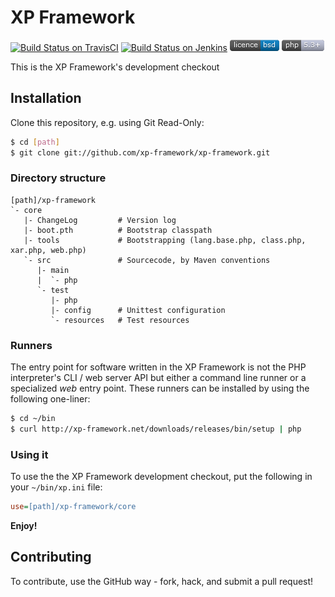 XP Framework
============
[![Build Status on TravisCI](https://secure.travis-ci.org/xp-framework/xp-framework.png)](http://travis-ci.org/xp-framework/xp-framework)
[![Build Status on Jenkins](http://ci.planet-xp.net/job/xp-framework/badge/icon)](http://ci.planet-xp.net/job/xp-framework/)
[![BSD Licence](https://raw.githubusercontent.com/xp-framework/web/master/static/licence-bsd.png)](https://github.com/xp-framework/xp-framework/blob/master/core/src/main/php/LICENCE)
[![Required PHP 5.3+](https://raw.githubusercontent.com/xp-framework/web/master/static/php-5_3plus.png)](http://php.net/)


This is the XP Framework's development checkout

Installation
------------
Clone this repository, e.g. using Git Read-Only:

```sh
$ cd [path]
$ git clone git://github.com/xp-framework/xp-framework.git
```

### Directory structure
```
[path]/xp-framework
`- core
   |- ChangeLog         # Version log
   |- boot.pth          # Bootstrap classpath
   |- tools             # Bootstrapping (lang.base.php, class.php, xar.php, web.php)
   `- src               # Sourcecode, by Maven conventions
      |- main
      |  `- php
      `- test
         |- php
         |- config      # Unittest configuration
         `- resources   # Test resources
```

### Runners
The entry point for software written in the XP Framework is not the PHP
interpreter's CLI / web server API but either a command line runner or
a specialized *web* entry point. These runners can be installed by using
the following one-liner:

```sh
$ cd ~/bin
$ curl http://xp-framework.net/downloads/releases/bin/setup | php
```

### Using it
To use the the XP Framework development checkout, put the following
in your `~/bin/xp.ini` file:

```ini
use=[path]/xp-framework/core
```

**Enjoy!**

Contributing
------------
To contribute, use the GitHub way - fork, hack, and submit a pull request!
